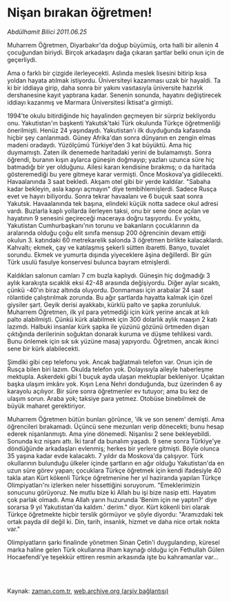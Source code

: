 # Nişan bırakan öğretmen!

*Abdülhamit Bilici 2011.06.25*

<td class="columnist-detail">
<p>Muharrem Öğretmen, Diyarbakır'da doğup büyümüş, orta halli bir ailenin 4 çocuğundan biriydi. Birçok arkadaşını dağa çıkaran şartlar belki onun için de geçerliydi.</p>
<p>
<div id="haberMetinDiv">
<p>Ama o farklı bir çizgide ilerleyecekti. Aslında meslek lisesini bitirip kısa yoldan hayata atılmak istiyordu. Üniversiteyi kazanması uzak bir hayaldi. Ta ki bir iddiaya girip, daha sonra bir yakını vasıtasıyla üniversite hazırlık dershanesine kayıt yaptırana kadar. Senenin sonunda, hayatını değiştirecek iddiayı kazanmış ve Marmara Üniversitesi İktisat'a girmişti.
<p>1994'te okulu bitirdiğinde hiç hayalinden geçmeyen bir sürpriz bekliyordu onu. Yakutistan'ın başkenti Yakutsk'taki Türk okulunda Türkçe öğretmenliği önerilmişti. Henüz 24 yaşındaydı. Yakutistan'ı ilk duyduğunda kafasında hiçbir şey canlanmadı. Güney Afrika'dan sonra dünyanın en zengin elmas madeni oradaydı. Yüzölçümü Türkiye'den 3 kat büyüktü. Ama hiç duymamıştı. Zaten ilk denemede haritadaki yerini de bulamamıştı. Sonra öğrendi, buranın kışın aylarca güneşin doğmayıp; yazları uzunca süre hiç batmadığı bir yer olduğunu. Ailesi kararı kendisine bırakmış; o da haritada gösteremediği bu yere gitmeye karar vermişti. Önce Moskova'ya gidilecekti. Havaalanında 3 saat bekledi. Akşam otel gibi bir yerde kaldılar. "Sabaha kadar bekleyin, asla kapıyı açmayın" diye tembihlemişlerdi. Sadece Rusça evet ve hayırı biliyordu. Sonra tekrar havaalanı ve 6 buçuk saat sonra Yakutsk. Havaalanında tek başına, elindeki küçük notta sadece okul adresi vardı. Buzlarla kaplı yollarda ilerleyen taksi, onu bir sene önce açılan ve hayatının 9 senesini geçireceği maceraya doğru taşıyordu. Ev yoktu, Yakutistan Cumhurbaşkanı'nın torunu ve bakanların çocuklarının da aralarında olduğu çoğu elit sınıfa mensup 200 öğrencinin devam ettiği okulun 3. katındaki 60 metrekarelik salonda 3 öğretmen birlikte kalacaklardı. Kahvaltı; ekmek, çay ve katılaşmış şekerli sütten ibaretti. Banyo, tuvalet sorundu. Ekmek ve yumurta dışında yiyeceklere âşina değillerdi. Bir gün Türk usulü fasulye konservesi bulunca bayram etmişlerdi.
<p>Kaldıkları salonun camları 7 cm buzla kaplıydı. Güneşin hiç doğmadığı 3 aylık karakışta sıcaklık eksi 42-48 arasında değişiyordu. Diğer aylar sıcaktı, çünkü -40'ın biraz altında oluyordu. Donmaması için arabalar 24 saat rölantide çalıştırılmak zorunda. Bu ağır şartlarda hayatta kalmak için özel giysiler şart. Geyik derisi ayakkabı, kürklü palto ve şapka zorunluluk. Muharrem Öğretmen, ilk yıl para yetmediği için kürk yerine ancak at kılı palto alabilmişti. Çünkü kürk alabilmek için 300 dolarlık aylık maaşın 2 katı lazımdı. Halbuki insanlar kürk şapka ile yüzünü gözünü örtmeden dışarı çıktığında derilerinin soğuktan donarak kuruma ve düşme tehlikesi vardı. Bunu önlemek için sık sık yüzüne masaj yapıyordu. Öğretmen, ancak ikinci sene bir kürk alabilecekti.
<p>Şimdiki gibi cep telefonu yok. Ancak bağlatmalı telefon var. Onun için de Rusça bilen biri lazım. Okulda telefon yok. Dolayısıyla aileyle haberleşme mektupla. Askerdeki gibi 1 buçuk ayda ulaşan mektuplar bekleniyor. Uçaktan başka ulaşım imkânı yok. Kışın Lena Nehri donduğunda, buz üzerinden 6 ay karayolu açılıyor. Bir süre sonra öğretmenler ev tutuyor; ama bu kez de ulaşım sorun. Araba yok; taksiye para yetmez. Otobüse binebilmek de büyük maharet gerektiriyor.
<p>Muharrem Öğretmen bütün bunları görünce, 'ilk ve son senem' demişti. Ama öğrencileri bırakamadı. Üçüncü sene mezunları verip dönecekti; bunu hesap ederek nişanlanmıştı. Ama yine dönemedi. Nişanlısı 2 sene bekleyebildi. Sonunda kız nişanı attı. İki taraf da bunalım yaşadı. 9 sene sonra Türkiye'ye döndüğünde arkadaşları evlenmiş; herkes bir yerlere gitmişti. Böyle olunca 35 yaşına kadar evde kalacaktı. 7 yıldır da Moskova'da çalışıyor. Türk okullarının bulunduğu ülkeler içinde şartların en ağır olduğu Yakutistan'da en uzun süre görev yapan; çocuklara Türkçe öğretmek için kendi ifadesiyle 40 takla atan Kürt kökenli Türkçe öğretmenine her yıl haziranda yapılan Türkçe Olimpiyatları'nı izlerken neler hissettiğini soruyorum. "Emeklerimizin sonucunu görüyoruz. Ne mutlu bize ki Allah bu işi bize nasip etti. Hayatım çok parlak olmadı. Ama Allah yarın huzurunda 'Benim için ne yaptın?' diye sorarsa 9 yıl Yakutistan'da kaldım.' derim." diyor. Kürt kökenli biri olarak Türkçe öğretmekte hiçbir terslik görmüyor ve şöyle diyordu: "Aramızdaki tek ortak payda dil değil ki. Din, tarih, insanlık, hizmet ve daha nice ortak nokta var."
<p>Olimpiyatların şarkı finalinde yönetmen Sinan Çetin'i duygulandırıp, küresel marka haline gelen Türk okullarına ilham kaynağı olduğu için Fethullah Gülen Hocaefendi'ye teşekkür ettiren resmin arkasında işte bu kahramanlar var... </p></p></p></p></p></p></div>
</p>


<p><br>
		 </br></p></td>

Kaynak: [zaman.com.tr](http://zaman.com.tr/yazar.do?yazino=1150821), [web.archive.org (arşiv bağlantısı)](http://web.archive.org/web/20110903042049/http://www.zaman.com.tr:80/yazar.do?yazino=1150821)

